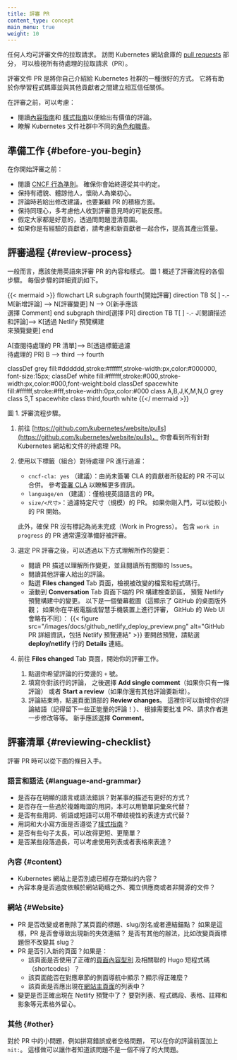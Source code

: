 ```yaml
---
title: 評審 PR
content_type: concept
main_menu: true
weight: 10
---
```

<!--
title: Reviewing pull requests
content_type: concept
main_menu: true
weight: 10
-->

<!-- overview -->
<!--
Anyone can review a documentation pull request. Visit the [pull requests](https://github.com/kubernetes/website/pulls) section in the Kubernetes website repository to see open pull requests.

Reviewing documentation pull requests is a
great way to introduce yourself to the Kubernetes community.
It helps you learn the code base and build trust with other contributors.

Before reviewing, it's a good idea to:

- Read the  [content guide](/docs/contribute/style/content-guide/) and
[style guide](/docs/contribute/style/style-guide/) so you can leave informed comments.
- Understand the different [roles and responsibilities](/docs/contribute/participating/#roles-and-responsibilities) in the Kubernetes documentation community.
-->
任何人均可評審文件的拉取請求。
訪問 Kubernetes 網站倉庫的 [pull requests](https://github.com/kubernetes/website/pulls) 部分，
可以檢視所有待處理的拉取請求（PR）。

評審文件 PR 是將你自己介紹給 Kubernetes 社群的一種很好的方式。
它將有助於你學習程式碼庫並與其他貢獻者之間建立相互信任關係。

在評審之前，可以考慮：

- 閱讀[內容指南](/zh-cn/docs/contribute/style/content-guide/)和 
  [樣式指南](/zh-cn/docs/contribute/style/style-guide/)以便給出有價值的評論。
- 瞭解 Kubernetes 文件社群中不同的[角色和職責](/zh-cn/docs/contribute/participate/roles-and-responsibilities/)。

<!-- body -->
<!--
## Before you begin

Before you start a review:

- Read the [CNCF Code of Conduct](https://github.com/cncf/foundation/blob/master/code-of-conduct.md) and ensure that you abide by it at all times.
- Be polite, considerate, and helpful.
- Comment on positive aspects of PRs as well as changes.
- Be empathetic and mindful of how your review may be received.
- Assume good intent and ask clarifying questions.
- Experienced contributors, consider pairing with new contributors whose work requires extensive changes.
-->
## 準備工作 {#before-you-begin}

在你開始評審之前：

- 閱讀 [CNCF 行為準則](https://github.com/cncf/foundation/blob/master/code-of-conduct.md)。
  確保你會始終遵從其中約定。
- 保持有禮貌、體諒他人，懷助人為樂初心。
- 評論時若給出修改建議，也要兼顧 PR 的積極方面。
- 保持同理心，多考慮他人收到評審意見時的可能反應。
- 假定大家都是好意的，透過問問題澄清意圖。
- 如果你是有經驗的貢獻者，請考慮和新貢獻者一起合作，提高其產出質量。

<!-- 
## Review process

In general, review pull requests for content and style in English. Figure 1 outlines the steps for the review process. The details for each step follow.
-->
## 評審過程  {#review-process}

一般而言，應該使用英語來評審 PR 的內容和樣式。
圖 1 概述了評審流程的各個步驟。
每個步驟的詳細資訊如下。

<!-- See https://github.com/kubernetes/website/issues/28808 for live-editor URL to this figure -->
<!-- You can also cut/paste the mermaid code into the live editor at https://mermaid-js.github.io/mermaid-live-editor to play around with it -->

{{< mermaid >}}
flowchart LR
    subgraph fourth[開始評審]
    direction TB
    S[ ] -.-
    M[新增評論] --> N[評審變更]
    N --> O[新手應該<br>選擇 Comment]
    end
    subgraph third[選擇 PR]
    direction TB
    T[ ] -.-
    J[閱讀描述<br>和評論]--> K[透過 Netlify 預覽構建<br>來預覽變更]
    end
 
  A[查閱待處理的 PR 清單]--> B[透過標籤過濾<br>待處理的 PR]
  B --> third --> fourth
     

classDef grey fill:#dddddd,stroke:#ffffff,stroke-width:px,color:#000000, font-size:15px;
classDef white fill:#ffffff,stroke:#000,stroke-width:px,color:#000,font-weight:bold
classDef spacewhite fill:#ffffff,stroke:#fff,stroke-width:0px,color:#000
class A,B,J,K,M,N,O grey
class S,T spacewhite
class third,fourth white
{{</ mermaid >}}

<!-- 
Figure 1. Review process steps.
-->
圖 1. 評審流程步驟。

<!--
1.  Go to
    [https://github.com/kubernetes/website/pulls](https://github.com/kubernetes/website/pulls).
    You see a list of every open pull request against the Kubernetes website and
    docs.

2.  Filter the open PRs using one or all of the following labels:
    - `cncf-cla: yes` (Recommended): PRs submitted by contributors who have not signed the CLA cannot be merged. See [Sign the CLA](/docs/contribute/new-content/overview/#sign-the-cla) for more information.
    - `language/en` (Recommended): Filters for english language PRs only.
    - `size/<size>`: filters for PRs of a certain size. If you're new, start with smaller PRs.

    Additionally, ensure the PR isn't marked as a work in progress. PRs using the `work in progress` label are not ready for review yet.
-->
1. 前往 [https://github.com/kubernetes/website/pulls](https://github.com/kubernetes/website/pulls)，
   你會看到所有針對 Kubernetes 網站和文件的待處理 PR。

2. 使用以下標籤（組合）對待處理 PR 進行過濾：

    - `cncf-cla: yes` （建議）：由尚未簽署 CLA 的貢獻者所發起的 PR 不可以合併。
      參考[簽署 CLA](/zh-cn/docs/contribute/new-content/overview/#sign-the-cla) 以瞭解更多資訊。
    - `language/en` （建議）：僅檢視英語語言的 PR。
    - `size/<尺寸>`：過濾特定尺寸（規模）的 PR。
      如果你剛入門，可以從較小的 PR 開始。

    此外，確保 PR 沒有標記為尚未完成（Work in Progress）。
    包含 `work in progress` 的 PR 通常還沒準備好被評審。

<!-- 
3.  Once you've selected a PR to review, understand the change by:
    - Reading the PR description to understand the changes made, and read any linked issues
    - Reading any comments by other reviewers
    - Clicking the **Files changed** tab to see the files and lines changed
    - Previewing the changes in the Netlify preview build by scrolling to the PR's build check section at the bottom of the **Conversation** tab.
      Here's a screenshot (this shows GitHub's desktop site; if you're reviewing
      on a tablet or smartphone device, the GitHub web UI is slightly different):
      {{< figure src="/images/docs/github_netlify_deploy_preview.png" alt="GitHub pull request details including link to Netlify preview" >}}
      To open the preview, click on the  **Details** link of the **deploy/netlify** line in the list of checks.
-->
3. 選定 PR 評審之後，可以透過以下方式理解所作的變更：

   - 閱讀 PR 描述以理解所作變更，並且閱讀所有關聯的 Issues。
   - 閱讀其他評審人給出的評論。
   - 點選 **Files changed** Tab 頁面，檢視被改變的檔案和程式碼行。
   - 滾動到 **Conversation** Tab 頁面下端的 PR 構建檢查節區，
     預覽 Netlify 預覽構建中的變更。
     以下是一個螢幕截圖（這顯示了 GitHub 的桌面版外觀；
     如果你在平板電腦或智慧手機裝置上進行評審，
     GitHub 的 Web UI 會略有不同）：
     {{< figure src="/images/docs/github_netlify_deploy_preview.png" alt="GitHub PR 詳細資訊，包括 Netlify 預覽連結" >}}
    要開啟預覽，請點選 **deploy/netlify** 行的 **Details** 連結。

<!--
4.  Go to the **Files changed** tab to start your review.
    1. Click on the `+` symbol  beside the line you want to comment on.
    2. Fill in any comments you have about the line and click either **Add single comment** (if you have only one comment to make) or  **Start a review** (if you have multiple comments to make).
    3. When finished, click **Review changes** at the top of the page. Here, you can add
      a summary of your review (and leave some positive comments for the contributor!),
      approve the PR, comment or request changes as needed. New contributors should always
      choose **Comment**.
-->
4. 前往 **Files changed** Tab 頁面，開始你的評審工作。

   1. 點選你希望評論的行旁邊的 `+` 號。
   2. 填寫你對該行的評論，
      之後選擇 **Add single comment**（如果你只有一條評論）
      或者 **Start a review**（如果你還有其他評論要新增）。
   3. 評論結束時，點選頁面頂部的 **Review changes**。
      這裡你可以新增你的評論結語（記得留下一些正能量的評論！）、
      根據需要批准 PR、請求作者進一步修改等等。
      新手應該選擇 **Comment**。

<!-- 
## Reviewing checklist

When reviewing, use the following as a starting point.
-->
## 評審清單  {#reviewing-checklist}

評審 PR 時可以從下面的條目入手。

<!--
### Language and grammar

- Are there any obvious errors in language or grammar? Is there a better way to phrase something?
- Are there any complicated or archaic words which could be replaced with a simpler word?
- Are there any words, terms or phrases in use which could be replaced with a non-discriminatory alternative?
- Does the word choice and its capitalization follow the [style guide](/docs/contribute/style/style-guide/)?
- Are there long sentences which could be shorter or less complex?
- Are there any long paragraphs which might work better as a list or table?
-->
### 語言和語法 {#language-and-grammar}

- 是否存在明顯的語言或語法錯誤？對某事的描述有更好的方式？
- 是否存在一些過於複雜晦澀的用詞，本可以用簡單詞彙來代替？
- 是否有些用詞、術語或短語可以用不帶歧視性的表達方式代替？
- 用詞和大小寫方面是否遵從了[樣式指南](/zh-cn/docs/contribute/style/style-guide/)？
- 是否有些句子太長，可以改得更短、更簡單？
- 是否某些段落過長，可以考慮使用列表或者表格來表達？

<!--
### Content

- Does similar content exist elsewhere on the Kubernetes site?
- Does the content excessively link to off-site, individual vendor or non-open source documentation?
-->
### 內容 {#content}

- Kubernetes 網站上是否別處已經存在類似的內容？
- 內容本身是否過度依賴於網站範疇之外、獨立供應商或者非開源的文件？

<!--
### Website

- Did this PR change or remove a page title, slug/alias or anchor link? If so, are there broken links as a result of this PR? Is there another option, like changing the page title without changing the slug?
- Does the PR introduce a new page? If so:
  - Is the page using the right [page content type](/docs/contribute/style/page-content-types/) and associated Hugo shortcodes?
  - Does the page appear correctly in the section's side navigation (or at all)?
  - Should the page appear on the [Docs Home](/docs/home/) listing?
- Do the changes show up in the Netlify preview? Be particularly vigilant about lists, code blocks, tables, notes and images.
-->
### 網站 {#Website}

- PR 是否改變或者刪除了某頁面的標題、slug/別名或者連結錨點？
  如果是這樣，PR 是否會導致出現新的失效連結？
  是否有其他的辦法，比如改變頁面標題但不改變其 slug？
- PR 是否引入新的頁面？如果是：
  - 該頁面是否使用了正確的[頁面內容型別](/zh-cn/docs/contribute/style/page-content-types/)
    及相關聯的 Hugo 短程式碼（shortcodes）？
  - 該頁面能否在對應章節的側面導航中顯示？顯示得正確麼？
  - 該頁面是否應出現在[網站主頁面](/zh-cn/docs/home/)的列表中？
- 變更是否正確出現在 Netlify 預覽中了？
  要對列表、程式碼段、表格、註釋和影象等元素格外留心。

<!--
### Other

For small issues with a PR, like typos or whitespace, prefix your comments with `nit:`.  This lets the author know the issue is non-critical.
-->
### 其他 {#other}

對於 PR 中的小問題，例如拼寫錯誤或者空格問題，
可以在你的評論前面加上 `nit:`。
這樣做可以讓作者知道該問題不是一個不得了的大問題。
